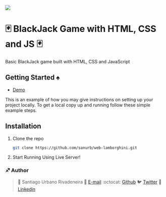 ![](https://user-images.githubusercontent.com/60886336/194734345-1e45380c-08a2-449d-b396-e23fd38ddccf.jpg)
# 🃏 BlackJack Game with HTML, CSS and JS 🃏
Basic BlackJack game built with HTML, CSS and JavaScript

## Getting Started ♠
- [Demo](https://sanurb.github.io/blackjack-js/)

This is an example of how you may give instructions on setting up your project locally.
To get a local copy up and running follow these simple example steps.

## Installation

1. Clone the repo
   ```sh
   git clone https://github.com/sanurb/web-lamborghini.git
   ```
2. Start Running Using Live Server!

### :sagittarius: Author
> :man: Santiago Urbano Rivadeneira
> :e-mail: [E-mail](dsanturban@gmail.com)
> :octocat: [Github](https://github.com/sanurb)
> :bird: [Twitter](https://twitter.com/dsanturban)
> :blue_book: [Linkedin](https://www.linkedin.com/in/sanurb)
